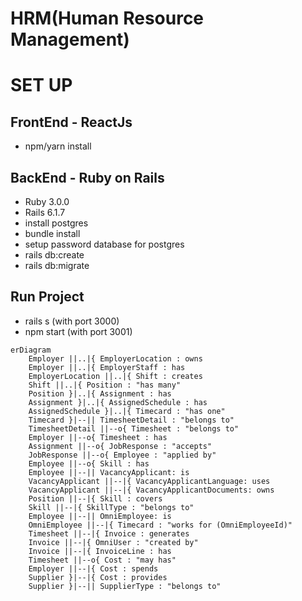 # HRM(Human Resource Management)

# SET UP

## FrontEnd - ReactJs

- npm/yarn install

## BackEnd - Ruby on Rails

- Ruby 3.0.0
- Rails 6.1.7
- install postgres
- bundle install
- setup password database for postgres
- rails db:create
- rails db:migrate

## Run Project

- rails s (with port 3000)
- npm start (with port 3001)

```mermaid
erDiagram
    Employer ||..|{ EmployerLocation : owns
    Employer ||..|{ EmployerStaff : has
    EmployerLocation ||..|{ Shift : creates
    Shift ||..|{ Position : "has many"
    Position }|..|{ Assignment : has
    Assignment }|..|{ AssignedSchedule : has
    AssignedSchedule }|..|{ Timecard : "has one"
    Timecard }|--|| TimesheetDetail : "belongs to"
    TimesheetDetail ||--o{ Timesheet : "belongs to"
    Employer ||--o{ Timesheet : has
    Assignment ||--o{ JobResponse : "accepts"
    JobResponse ||--o{ Employee : "applied by"
    Employee ||--o{ Skill : has
    Employee ||--|| VacancyApplicant: is
    VacancyApplicant ||--|{ VacancyApplicantLanguage: uses
    VacancyApplicant ||--|{ VacancyApplicantDocuments: owns
    Position ||--|{ Skill : covers
    Skill ||--|{ SkillType : "belongs to"
    Employee ||--|| OmniEmployee: is
    OmniEmployee ||--|{ Timecard : "works for (OmniEmployeeId)"
    Timesheet ||--|{ Invoice : generates
    Invoice ||--|{ OmniUser : "created by"
    Invoice ||--|{ InvoiceLine : has
    Timesheet ||--o{ Cost : "may has"
    Employer ||--|{ Cost : spends
    Supplier }|--|{ Cost : provides
    Supplier }|--|| SupplierType : "belongs to"

```
